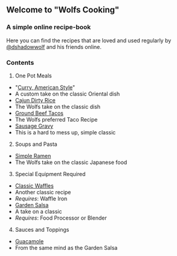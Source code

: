 ## Welcome to "Wolfs Cooking"
### A simple online recipe-book

Here you can find the recipes that are loved and used regularly by [@dshadowwolf](https://github.com/dshadowwolf) and his friends online.

### Contents
1. One Pot Meals
- "[Curry, American Style](recipes/american_curry.md)"
 - A custom take on the classic Oriental dish
- [Cajun Dirty Rice](recipes/dirty_rice_dshad.md)
 - The Wolfs take on the classic dish
- [Ground Beef Tacos](recipes/ground_beef_tacos.md)
 - The Wolfs preferred Taco Recipe
- [Sausage Gravy](recipes/sausage_gravy.md)
 - This is a hard to mess up, simple classic
   
2. Soups and Pasta
- [Simple Ramen](recipes/simple_ramen.md)
 - The Wolfs take on the classic Japanese food
   
3. Special Equipment Required
- [Classic Waffles](recipes/waffles.md)
 - Another classic recipe
 - _Requires_: Waffle Iron
- [Garden Salsa](recipes/silvers_salsa.md)
 - A take on a classic
 - _Requires_: Food Processor or Blender
   
4. Sauces and Toppings
- [Guacamole](recipes/silvers_guac.md)
 - From the same mind as the Garden Salsa
  	  

